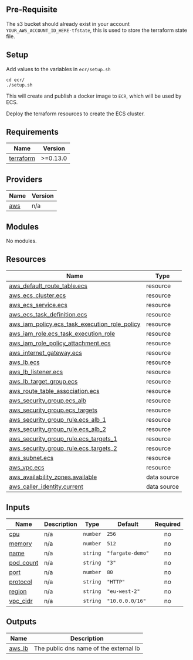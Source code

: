 ## Pre-Requisite
The s3 bucket should already exist in your account `YOUR_AWS_ACCOUNT_ID_HERE-tfstate`, this is used to store the terraform state file.

## Setup
Add values to the variables in `ecr/setup.sh` 

```
cd ecr/
./setup.sh
```
This will create and publish a docker image to `ECR`, which will be used by ECS.

Deploy the terraform resources to create the ECS cluster.

## Requirements

| Name | Version |
|------|---------|
| <a name="requirement_terraform"></a> [terraform](#requirement\_terraform) | >=0.13.0 |

## Providers

| Name | Version |
|------|---------|
| <a name="provider_aws"></a> [aws](#provider\_aws) | n/a |

## Modules

No modules.

## Resources

| Name | Type |
|------|------|
| [aws_default_route_table.ecs](https://registry.terraform.io/providers/hashicorp/aws/latest/docs/resources/default_route_table) | resource |
| [aws_ecs_cluster.ecs](https://registry.terraform.io/providers/hashicorp/aws/latest/docs/resources/ecs_cluster) | resource |
| [aws_ecs_service.ecs](https://registry.terraform.io/providers/hashicorp/aws/latest/docs/resources/ecs_service) | resource |
| [aws_ecs_task_definition.ecs](https://registry.terraform.io/providers/hashicorp/aws/latest/docs/resources/ecs_task_definition) | resource |
| [aws_iam_policy.ecs_task_execution_role_policy](https://registry.terraform.io/providers/hashicorp/aws/latest/docs/resources/iam_policy) | resource |
| [aws_iam_role.ecs_task_execution_role](https://registry.terraform.io/providers/hashicorp/aws/latest/docs/resources/iam_role) | resource |
| [aws_iam_role_policy_attachment.ecs](https://registry.terraform.io/providers/hashicorp/aws/latest/docs/resources/iam_role_policy_attachment) | resource |
| [aws_internet_gateway.ecs](https://registry.terraform.io/providers/hashicorp/aws/latest/docs/resources/internet_gateway) | resource |
| [aws_lb.ecs](https://registry.terraform.io/providers/hashicorp/aws/latest/docs/resources/lb) | resource |
| [aws_lb_listener.ecs](https://registry.terraform.io/providers/hashicorp/aws/latest/docs/resources/lb_listener) | resource |
| [aws_lb_target_group.ecs](https://registry.terraform.io/providers/hashicorp/aws/latest/docs/resources/lb_target_group) | resource |
| [aws_route_table_association.ecs](https://registry.terraform.io/providers/hashicorp/aws/latest/docs/resources/route_table_association) | resource |
| [aws_security_group.ecs_alb](https://registry.terraform.io/providers/hashicorp/aws/latest/docs/resources/security_group) | resource |
| [aws_security_group.ecs_targets](https://registry.terraform.io/providers/hashicorp/aws/latest/docs/resources/security_group) | resource |
| [aws_security_group_rule.ecs_alb_1](https://registry.terraform.io/providers/hashicorp/aws/latest/docs/resources/security_group_rule) | resource |
| [aws_security_group_rule.ecs_alb_2](https://registry.terraform.io/providers/hashicorp/aws/latest/docs/resources/security_group_rule) | resource |
| [aws_security_group_rule.ecs_targets_1](https://registry.terraform.io/providers/hashicorp/aws/latest/docs/resources/security_group_rule) | resource |
| [aws_security_group_rule.ecs_targets_2](https://registry.terraform.io/providers/hashicorp/aws/latest/docs/resources/security_group_rule) | resource |
| [aws_subnet.ecs](https://registry.terraform.io/providers/hashicorp/aws/latest/docs/resources/subnet) | resource |
| [aws_vpc.ecs](https://registry.terraform.io/providers/hashicorp/aws/latest/docs/resources/vpc) | resource |
| [aws_availability_zones.available](https://registry.terraform.io/providers/hashicorp/aws/latest/docs/data-sources/availability_zones) | data source |
| [aws_caller_identity.current](https://registry.terraform.io/providers/hashicorp/aws/latest/docs/data-sources/caller_identity) | data source |

## Inputs

| Name | Description | Type | Default | Required |
|------|-------------|------|---------|:--------:|
| <a name="input_cpu"></a> [cpu](#input\_cpu) | n/a | `number` | `256` | no |
| <a name="input_memory"></a> [memory](#input\_memory) | n/a | `number` | `512` | no |
| <a name="input_name"></a> [name](#input\_name) | n/a | `string` | `"fargate-demo"` | no |
| <a name="input_pod_count"></a> [pod\_count](#input\_pod\_count) | n/a | `string` | `"3"` | no |
| <a name="input_port"></a> [port](#input\_port) | n/a | `number` | `80` | no |
| <a name="input_protocol"></a> [protocol](#input\_protocol) | n/a | `string` | `"HTTP"` | no |
| <a name="input_region"></a> [region](#input\_region) | n/a | `string` | `"eu-west-2"` | no |
| <a name="input_vpc_cidr"></a> [vpc\_cidr](#input\_vpc\_cidr) | n/a | `string` | `"10.0.0.0/16"` | no |

## Outputs

| Name | Description |
|------|-------------|
| <a name="output_aws_lb"></a> [aws\_lb](#output\_aws\_lb) | The public dns name of the external lb |
